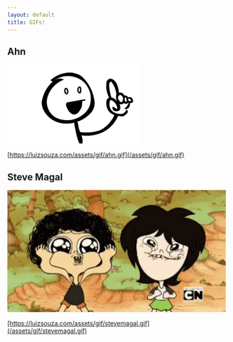 ```yaml
---
layout: default
title: GIFs!
---
```

## Ahn

![ahn.gif](/assets/gif/ahn.gif)

[https://luizsouza.com/assets/gif/ahn.gif](/assets/gif/ahn.gif)

## Steve Magal

![stevemagal.gif](/assets/gif/stevemagal.gif)

[https://luizsouza.com/assets/gif/stevemagal.gif](/assets/gif/stevemagal.gif)
